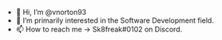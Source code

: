 - 👋 Hi, I’m @vnorton93
- 👀 I’m primarily interested in the Software Development field.  
- 📫 How to reach me -> Sk8freak#0102 on Discord.

<!---
vnorton93/vnorton93 is a ✨ special ✨ repository because its `README.md` (this file) appears on your GitHub profile.
You can click the Preview link to take a look at your changes.
--->
